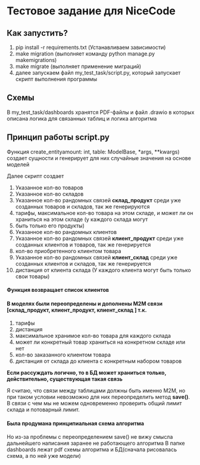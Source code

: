 # Тестовое задание для NiceCode
## Как запустить?
1. pip install -r requirements.txt (Устанавливаем зависимости)
2. make migration (выполняет команду python manage.py makemigrations)
3. make migrate  (выполняет применение миграций)
4. далее запускаем файл my_test_task/script.py, который запускает скрипт выполнения программы

## Схемы
В my_test_task/dashboards хранятся PDF-файлы и файл .drawio 
в которых описана логика для связанных таблиц и логика алгоритма


## Принцип работы script.py


Функция create_entityamount: int, table: ModelBase, *args, **kwargs) создает сущности и
генерирует для них случайные значения на основе моделей

Далее скрипт создает 
1. Указанное кол-во товаров
2. Указанное кол-во складов
3. Указанное кол-во рандомных связей **склад_продукт** среди уже созданных товаров и складов, так же генерируются 
4. тарифы, максимальное кол-во товара на этом складе, и может ли он храниться на этом складе (у каждого склада могут 
5. быть только его продукты)
6. Указанное кол-во рандомных клиентов 
7. Указанное кол-во рандомных связей **клиент_продукт** среди уже созданных клиентов и товаров, так же генерируется 
8. кол-во приобретенного клиентом товара 
9. Указанное кол-во рандомных связей **клиент_склад** среди уже созданных клиентов и складов, так же генерируется 
10. дистанция от клиента склада (У каждого клиента могут быть только свои товары)

#### Функция возвращает список клиентов 
#### В моделях были переопределены и дополнены M2M связи [**склад_продукт**, **клиент_продукт**, **клиент_склад** ] т.к. 
1. тарифы
2. дистанция
3. максимальное хранимое кол-во товара для каждого склада
4. может ли конкретный товар храниться на конкретном складе или нет
5. кол-во заказанного клиентом товара
6. дистанция от склада до клиента с конкретным набором товаров

**Если рассуждать логично, то в БД может храниться только, действительно, существующая такая связь**

Я считаю, что связи между таблицами должны быть именно M2M, 
но при таком условии невозможно для них переопределить метод **save()**. 
В связи c чем мы не можем одновременно проверить общий лимит 
склада и потоварный лимит.

#### Была продумана принципиальная схема алгоритма
Но из-за проблемы с переопределением save() не вижу смысла дальнейшего написания заранее не работающего алгоритма 
В папке dashboards лежат pdf схемы алгоритма и БД(сначала рисовалась схема, а по ней уже модели)









